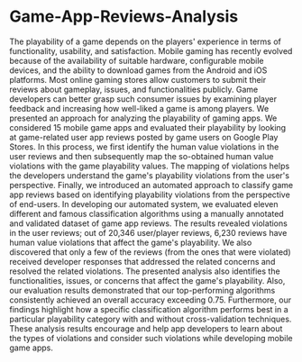 # Game-App-Reviews-Analysis
The playability of a game depends on the players' experience in terms of functionality, usability, and satisfaction. Mobile gaming has recently evolved because of the availability of suitable hardware, configurable mobile devices, and the ability to download games from the Android and iOS platforms. 
Most online gaming stores allow customers to submit their reviews about gameplay, issues, and functionalities publicly. Game developers can better grasp such consumer issues by examining player feedback and increasing how well-liked a game is among players. 
We presented an approach for analyzing the playability of gaming apps. We considered 15 mobile game apps and evaluated their playability by looking at game-related user app reviews posted by game users on Google Play Stores. In this process, we first identify the human value violations in the user reviews and then subsequently map the so-obtained human value violations with the game playability values. The mapping of violations helps the developers understand the game's playability violations from the user's perspective. Finally, we introduced an automated approach to classify game app reviews based on identifying playability violations from the perspective of end-users. In developing our automated system, we evaluated eleven different and famous classification algorithms using a manually annotated and validated dataset of game app reviews. The results revealed violations in the user reviews; out of 20,346 user/player reviews, 6,230 reviews have human value violations that affect the game's playability. We also discovered that only a few of the reviews (from the ones that were violated) received developer responses that addressed the related concerns and resolved the related violations. The presented analysis also identifies the functionalities, issues, or concerns that affect the game's playability.
Also, our evaluation results demonstrated that our top-performing algorithms consistently achieved an overall accuracy exceeding 0.75. Furthermore, our findings highlight how a specific classification algorithm performs best in a particular playability category with and without cross-validation techniques. 
These analysis results encourage and help app developers to learn about the types of violations and consider such violations while developing mobile game apps.
